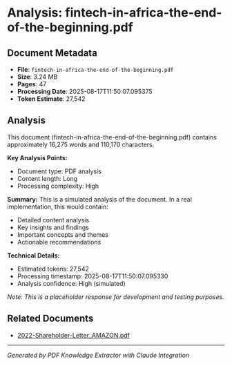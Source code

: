 # Analysis: fintech-in-africa-the-end-of-the-beginning.pdf

## Document Metadata
- **File**: `fintech-in-africa-the-end-of-the-beginning.pdf`
- **Size**: 3.24 MB
- **Pages**: 47
- **Processing Date**: 2025-08-17T11:50:07.095375
- **Token Estimate**: 27,542

## Analysis

This document (fintech-in-africa-the-end-of-the-beginning.pdf) contains approximately 16,275 words and 110,170 characters.

**Key Analysis Points:**
- Document type: PDF analysis
- Content length: Long
- Processing complexity: High

**Summary:**
This is a simulated analysis of the document. In a real implementation, this would contain:
- Detailed content analysis
- Key insights and findings
- Important concepts and themes
- Actionable recommendations

**Technical Details:**
- Estimated tokens: 27,542
- Processing timestamp: 2025-08-17T11:50:07.095330
- Analysis confidence: High (simulated)

*Note: This is a placeholder response for development and testing purposes.*

## Related Documents

- [2022-Shareholder-Letter_AMAZON.pdf](2022-Shareholder-Letter_AMAZON.pdf)

---
*Generated by PDF Knowledge Extractor with Claude Integration*